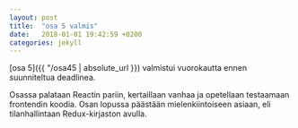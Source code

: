 ```yaml
---
layout: post
title:  "osa 5 valmis"
date:   2018-01-01 19:42:59 +0200
categories: jekyll 
---
```


[osa 5]({{ "/osa45 | absolute_url }}) valmistui vuorokautta ennen suunniteltua deadlinea.

Osassa palataan Reactin pariin, kertaillaan vanhaa ja opetellaan testaamaan frontendin koodia. Osan lopussa päästään mielenkiintoiseen asiaan, eli tilanhallintaan Redux-kirjaston avulla.